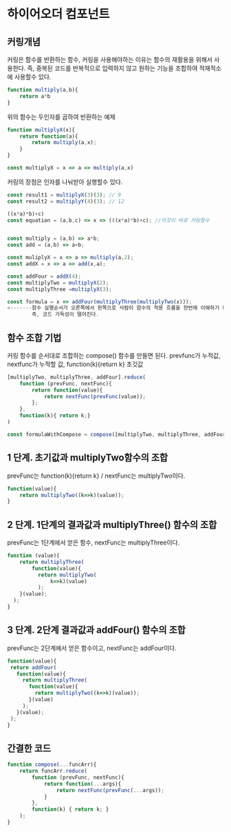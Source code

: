 # 하이어오더 컴포넌트

## 커링개념

커링은 함수를 반환하는 함수, 커링을 사용해야하는 이유는 함수의 재활용을 위해서 사용한다. 즉, 중복된 코드를 반복적으로 입력하지 않고 원하는 기능을 조합하여 적재적소에 사용할수 있다.

```javascript
function multiply(a,b){
    return a*b
} 
```

위의 함수는 두인자를 곱하여 반환하는 예제

```javascript
function multiplyX(x){
    return function(a){
        return multiply(a,x);
    }
}

const multiplyX = x => a => multiply(a,x)
```

커링의 장점은 인자를 나눠받아 실행할수 있다.

```javascript
const result1 = multiplyX(3)(3); // 9
const result2 = multiplyY(4)(3); // 12

((x*a)*b)+c)
const equation = (a,b,c) => x => (((x*a)*b)+c); //이것이 바로 커링함수


const multiply = (a,b) => a*b;
const add = (a,b) => a+b;

const muliplyX = x => a => multiply(a,2);
const addX = x => a => add(x,a);

const addFour = addX(4);
const multiplyTwo = multiplyX(2);
const multiplyThree =multiplyX(3);

const formula = x => addFour(multiplyThree(multiplyTwo(x)));
<-------함수 실행순서가 오른쪽에서 왼쪽으로 사람이 함수의 적용 흐름을 한번에 이해하기 어렵다.
        즉, 코드 가독성이 떨어진다.
```

## 함수 조합 기법

커링 함수를 순서대로 조합하는 compose\(\) 함수를 만들면 된다. prevfunc가 누적값, nextfunc가 누적할 값, function\(k\){return k} 초깃값

```javascript
[multiplyTwo, multiplyThree, addFour].reduce(
    function (prevFunc, nextFunc){
        return function(value){
            return nextFunc(prevFunc(value));
        };
    },
    function(k){ return k;}
)

const formulaWithCompose = compose([multiplyTwo, multiplyThree, addFour]);
```

## 1 단계. 초기값과 multiplyTwo함수의 조합

prevFunc는 function\(k\){return k} / nextFunc는 multiplyTwo이다. 

```javascript
function(value){
    return multiplyTwo((k=>k)(value));
}
```

## 2 단계. 1단계의 결과값과 multiplyThree\(\) 함수의 조합

prevFunc는 1단계에서 얻은 함수, nextFunc는 multiplyThree이다. 

```javascript
function (value){
    return multiplyThree(
        function(value){
          return multiplyTwo(
              k=>k)(value)
          );  
    }(value);
  );
}
```

## 3 단계. 2단계 결과값과 addFour\(\) 함수의 조합

prevFunc는 2단계에서 얻은 함수이고, nextFunc는 addFour이다. 

```javascript
function(value){
 return addFour(
   function(value){
     return multiplyThree(
       function(value){
         return multiplyTwo((k=>k)(value));
       }(value)
     );
   }(value);
 );
}
```

## 간결한 코드

```javascript
function compose(...funcArr){
    return funcArr.reduce(
        function (prevFunc, nextFunc){
            return function(...args){
                return nextFunc(prevFunc(...args));
            }
        },
        function(k) { return k; }
    );
}
```



